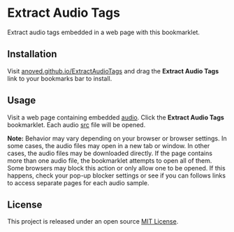 # Extract Audio Tags

Extract audio tags embedded in a web page with this bookmarklet.

## Installation

Visit [anoved.github.io/ExtractAudioTags](https://anoved.github.io/ExtractAudioTags/) and drag the **Extract Audio Tags** link to your bookmarks bar to install.

## Usage

Visit a web page containing embedded [audio](https://developer.mozilla.org/en-US/docs/Web/HTML/Element/audio). Click the **Extract Audio Tags** bookmarklet. Each audio [src](https://developer.mozilla.org/en-US/docs/Web/HTML/Element/audio#attr-src) file will be opened.

**Note:** Behavior may vary depending on your browser or browser settings. In some cases, the audio files may open in a new tab or window. In other cases, the audio files may be downloaded directly. If the page contains more than one audio file, the bookmarklet attempts to open all of them. Some browsers may block this action or only allow one to be opened. If this happens, check your pop-up blocker settings or see if you can follows links to access separate pages for each audio sample.

## License

This project is released under an open source [MIT License](https://choosealicense.com/licenses/mit/).